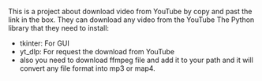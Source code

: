 This is a project about download video from YouTube by copy and past the link in the box.
They can download any video from the YouTube
The Python library that they need to install: 
- tkinter: For GUI
- yt_dlp: For request the download from YouTube
- also you need to download ffmpeg file and add it to your path and it will convert any file format into mp3 or map4. 
